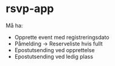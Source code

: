 rsvp-app
==================

Må ha:

- Opprette event med registreringsdato
- Påmelding -> Reserveliste hvis fullt
- Epostutsending ved opprettelse
- Epostutsending ved ledig plass
